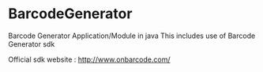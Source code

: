 # BarcodeGenerator

Barcode Generator Application/Module in java
This includes use of Barcode Generator sdk

Official sdk website : http://www.onbarcode.com/
